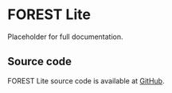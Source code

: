 # FOREST Lite

Placeholder for full documentation.

## Source code

FOREST Lite source code is available at [GitHub](https://github.com/MetOffice/forest-lite).

